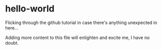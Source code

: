 # hello-world
Flicking through the github tutorial in case there's anything unexpected in here...

Adding more content to this file will enlighten and excite me, I have no doubt.
